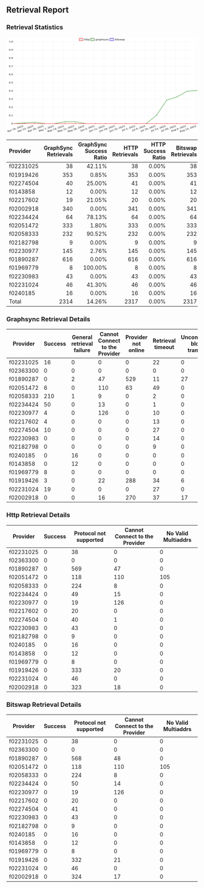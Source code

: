 ## Retrieval Report
### Retrieval Statistics
<img src="https://raw.githubusercontent.com/data-preservation-programs/filplus-checker-assets/main/filecoin-project/filecoin-plus-large-datasets/issues/1148/1692158494964.png"/>

| Provider  | GraphSync Retrievals | GraphSync Success Ratio | HTTP Retrievals | HTTP Success Ratio | Bitswap Retrievals | Bitswap Success Ratio |
| :-------- | -------------------: | ----------------------: | --------------: | -----------------: | -----------------: | --------------------: |
| f02231025 |                   38 |                  42.11% |              38 |              0.00% |                 38 |                 0.00% |
| f01919426 |                  353 |                   0.85% |             353 |              0.00% |                353 |                 0.00% |
| f02274504 |                   40 |                  25.00% |              41 |              0.00% |                 41 |                 0.00% |
| f0143858  |                   12 |                   0.00% |              12 |              0.00% |                 12 |                 0.00% |
| f02217602 |                   19 |                  21.05% |              20 |              0.00% |                 20 |                 0.00% |
| f02002918 |                  340 |                   0.00% |             341 |              0.00% |                341 |                 0.00% |
| f02234424 |                   64 |                  78.13% |              64 |              0.00% |                 64 |                 0.00% |
| f02051472 |                  333 |                   1.80% |             333 |              0.00% |                333 |                 0.00% |
| f02058333 |                  232 |                  90.52% |             232 |              0.00% |                232 |                 0.00% |
| f02182798 |                    9 |                   0.00% |               9 |              0.00% |                  9 |                 0.00% |
| f02230977 |                  145 |                   2.76% |             145 |              0.00% |                145 |                 0.00% |
| f01890287 |                  616 |                   0.00% |             616 |              0.00% |                616 |                 0.00% |
| f01969779 |                    8 |                 100.00% |               8 |              0.00% |                  8 |                 0.00% |
| f02230983 |                   43 |                   0.00% |              43 |              0.00% |                 43 |                 0.00% |
| f02231024 |                   46 |                  41.30% |              46 |              0.00% |                 46 |                 0.00% |
| f0240185  |                   16 |                   0.00% |              16 |              0.00% |                 16 |                 0.00% |
| Total     |                 2314 |                  14.26% |            2317 |              0.00% |               2317 |                 0.00% |

### Graphsync Retrieval Details
| Provider  | Success | General retrieval failure | Cannot Connect to the Provider | Provider not online | Retrieval timeout | Unconfirmed block transfer | No Valid Multiaddrs | Piece not Found |
| --------- | ------- | ------------------------- | ------------------------------ | ------------------- | ----------------- | -------------------------- | ------------------- | --------------- |
| f02231025 | 16      | 0                         | 0                              | 0                   | 22                | 0                          | 0                   | 0               |
| f02363300 | 0       | 0                         | 0                              | 0                   | 0                 | 0                          | 0                   | 0               |
| f01890287 | 0       | 2                         | 47                             | 529                 | 11                | 27                         | 0                   | 0               |
| f02051472 | 6       | 0                         | 110                            | 63                  | 49                | 0                          | 105                 | 0               |
| f02058333 | 210     | 1                         | 9                              | 0                   | 2                 | 0                          | 0                   | 10              |
| f02234424 | 50      | 0                         | 13                             | 0                   | 1                 | 0                          | 0                   | 0               |
| f02230977 | 4       | 0                         | 126                            | 0                   | 10                | 0                          | 0                   | 5               |
| f02217602 | 4       | 0                         | 0                              | 0                   | 13                | 0                          | 0                   | 2               |
| f02274504 | 10      | 0                         | 0                              | 0                   | 27                | 0                          | 0                   | 3               |
| f02230983 | 0       | 0                         | 0                              | 0                   | 14                | 0                          | 0                   | 29              |
| f02182798 | 0       | 0                         | 0                              | 0                   | 9                 | 0                          | 0                   | 0               |
| f0240185  | 0       | 16                        | 0                              | 0                   | 0                 | 0                          | 0                   | 0               |
| f0143858  | 0       | 12                        | 0                              | 0                   | 0                 | 0                          | 0                   | 0               |
| f01969779 | 8       | 0                         | 0                              | 0                   | 0                 | 0                          | 0                   | 0               |
| f01919426 | 3       | 0                         | 22                             | 288                 | 34                | 6                          | 0                   | 0               |
| f02231024 | 19      | 0                         | 0                              | 0                   | 27                | 0                          | 0                   | 0               |
| f02002918 | 0       | 0                         | 16                             | 270                 | 37                | 17                         | 0                   | 0               |

### Http Retrieval Details
| Provider  | Success | Protocol not supported | Cannot Connect to the Provider | No Valid Multiaddrs |
| --------- | ------- | ---------------------- | ------------------------------ | ------------------- |
| f02231025 | 0       | 38                     | 0                              | 0                   |
| f02363300 | 0       | 0                      | 0                              | 0                   |
| f01890287 | 0       | 569                    | 47                             | 0                   |
| f02051472 | 0       | 118                    | 110                            | 105                 |
| f02058333 | 0       | 224                    | 8                              | 0                   |
| f02234424 | 0       | 49                     | 15                             | 0                   |
| f02230977 | 0       | 19                     | 126                            | 0                   |
| f02217602 | 0       | 20                     | 0                              | 0                   |
| f02274504 | 0       | 40                     | 1                              | 0                   |
| f02230983 | 0       | 43                     | 0                              | 0                   |
| f02182798 | 0       | 9                      | 0                              | 0                   |
| f0240185  | 0       | 16                     | 0                              | 0                   |
| f0143858  | 0       | 12                     | 0                              | 0                   |
| f01969779 | 0       | 8                      | 0                              | 0                   |
| f01919426 | 0       | 333                    | 20                             | 0                   |
| f02231024 | 0       | 46                     | 0                              | 0                   |
| f02002918 | 0       | 323                    | 18                             | 0                   |

### Bitswap Retrieval Details
| Provider  | Success | Protocol not supported | Cannot Connect to the Provider | No Valid Multiaddrs |
| --------- | ------- | ---------------------- | ------------------------------ | ------------------- |
| f02231025 | 0       | 38                     | 0                              | 0                   |
| f02363300 | 0       | 0                      | 0                              | 0                   |
| f01890287 | 0       | 568                    | 48                             | 0                   |
| f02051472 | 0       | 118                    | 110                            | 105                 |
| f02058333 | 0       | 224                    | 8                              | 0                   |
| f02234424 | 0       | 50                     | 14                             | 0                   |
| f02230977 | 0       | 19                     | 126                            | 0                   |
| f02217602 | 0       | 20                     | 0                              | 0                   |
| f02274504 | 0       | 41                     | 0                              | 0                   |
| f02230983 | 0       | 43                     | 0                              | 0                   |
| f02182798 | 0       | 9                      | 0                              | 0                   |
| f0240185  | 0       | 16                     | 0                              | 0                   |
| f0143858  | 0       | 12                     | 0                              | 0                   |
| f01969779 | 0       | 8                      | 0                              | 0                   |
| f01919426 | 0       | 332                    | 21                             | 0                   |
| f02231024 | 0       | 46                     | 0                              | 0                   |
| f02002918 | 0       | 324                    | 17                             | 0                   |

